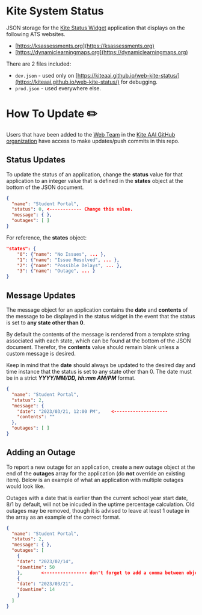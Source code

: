 
# Kite System Status
JSON storage for the [Kite Status Widget](https://github.com/kiteaai/web-kite-status) application that displays on the following ATS websites.

 - [https://ksassessments.org](https://ksassessments.org)
 - [https://dynamiclearningmaps.org](https://dynamiclearningmaps.org)

There are 2 files included:

 - ```dev.json```  - used only on   [https://kiteaai.github.io/web-kite-status/](https://kiteaai.github.io/web-kite-status/) for debugging.
 - ```prod.json```  - used everywhere else.

# How To Update ✏️
Users that have been added to the [Web Team](https://github.com/orgs/kiteaai/teams/web-team) in the [Kite AAI GitHub organization](https://github.com/orgs/kiteaai) have access to make updates/push commits in this repo.

## Status Updates

To update the status of an application, change the **status** value for that application to an integer value that is defined in the **states** object at the bottom of the JSON document.
```json
{
  "name": "Student Portal",
  "status": 0, <------------ Change this value.
  "message": { },
  "outages": [ ]
}
```
For reference, the **states** object:
```json
"states": {
	"0": {"name": "No Issues", ... },
	"1": {"name": "Issue Resolved", ... },
	"2": {"name": "Possible Delays", ... },
	"3": {"name": "Outage", ... }
}
```
## Message Updates
The message object for an application contains the **date** and **contents** of the message to be displayed in the status widget in the event that the status is set to **any state other than 0**. 

By default the contents of the message is rendered from a template string associated with each state, which can be found at the bottom of the JSON document. Therefor, the **contents** value should remain blank unless a custom message is desired.

Keep in mind that the **date** should always be updated to the desired day and time instance that the status is set to any state other than 0. The date must be in a strict ***YYYY/MM/DD, hh:mm AM/PM*** format.

```json
{
  "name": "Student Portal",
  "status": 2,
  "message": {                      
    "date": "2023/03/21, 12:00 PM",    <--------------------
    "contents": ""                  
  },
  "outages": [ ]
}
```

## Adding an Outage

To report a new outage for an application, create a new outage object at the end of the **outages** array for the application (do **not** override an existing item). Below is an example of what an application with multiple outages would look like.

Outages with a date that is earlier than the current school year start date, 8/1 by default, will not be inlcuded in the uptime percentage calculation. Old outages may be removed, though it is advised to leave at least 1 outage in the array as an example of the correct format.

```json
{
  "name": "Student Portal",
  "status": 2,
  "message": { },
  "outages": [
    {
    "date": "2023/02/14",
    "downtime": 50
    },       <---------------- don't forget to add a comma between objects.
    {
    "date": "2023/03/21",
    "downtime": 14
    }  
  ]
}
```
